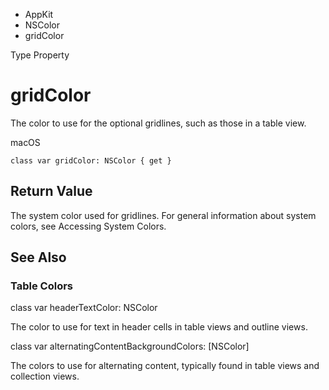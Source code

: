 

- AppKit
- NSColor
-  gridColor 

Type Property

# gridColor

The color to use for the optional gridlines, such as those in a table view.

macOS

``` source
class var gridColor: NSColor { get }
```

## Return Value

The system color used for gridlines. For general information about system colors, see Accessing System Colors.

## See Also

### Table Colors

class var headerTextColor: NSColor

The color to use for text in header cells in table views and outline views.

class var alternatingContentBackgroundColors: [NSColor]

The colors to use for alternating content, typically found in table views and collection views.

